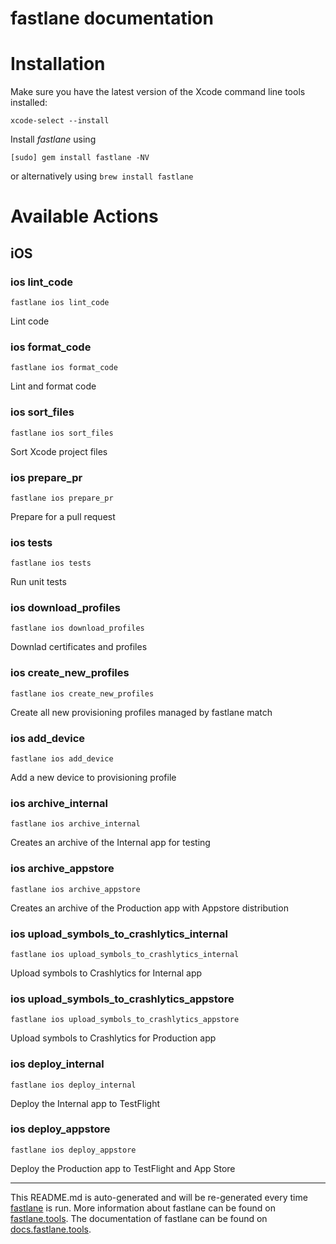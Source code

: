 fastlane documentation
================
# Installation

Make sure you have the latest version of the Xcode command line tools installed:

```
xcode-select --install
```

Install _fastlane_ using
```
[sudo] gem install fastlane -NV
```
or alternatively using `brew install fastlane`

# Available Actions
## iOS
### ios lint_code
```
fastlane ios lint_code
```
Lint code
### ios format_code
```
fastlane ios format_code
```
Lint and format code
### ios sort_files
```
fastlane ios sort_files
```
Sort Xcode project files
### ios prepare_pr
```
fastlane ios prepare_pr
```
Prepare for a pull request
### ios tests
```
fastlane ios tests
```
Run unit tests
### ios download_profiles
```
fastlane ios download_profiles
```
Downlad certificates and profiles
### ios create_new_profiles
```
fastlane ios create_new_profiles
```
Create all new provisioning profiles managed by fastlane match
### ios add_device
```
fastlane ios add_device
```
Add a new device to provisioning profile
### ios archive_internal
```
fastlane ios archive_internal
```
Creates an archive of the Internal app for testing
### ios archive_appstore
```
fastlane ios archive_appstore
```
Creates an archive of the Production app with Appstore distribution
### ios upload_symbols_to_crashlytics_internal
```
fastlane ios upload_symbols_to_crashlytics_internal
```
Upload symbols to Crashlytics for Internal app
### ios upload_symbols_to_crashlytics_appstore
```
fastlane ios upload_symbols_to_crashlytics_appstore
```
Upload symbols to Crashlytics for Production app
### ios deploy_internal
```
fastlane ios deploy_internal
```
Deploy the Internal app to TestFlight
### ios deploy_appstore
```
fastlane ios deploy_appstore
```
Deploy the Production app to TestFlight and App Store

----

This README.md is auto-generated and will be re-generated every time [fastlane](https://fastlane.tools) is run.
More information about fastlane can be found on [fastlane.tools](https://fastlane.tools).
The documentation of fastlane can be found on [docs.fastlane.tools](https://docs.fastlane.tools).
